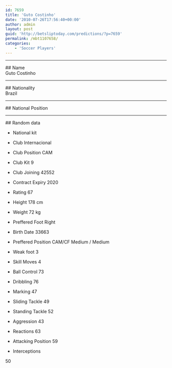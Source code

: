 ```yaml
---
id: 7659
title: 'Guto Costinho'
date: '2010-07-26T17:56:40+00:00'
author: admin
layout: post
guid: 'http://betsliptoday.com/predictions/?p=7659'
permalink: /mbt1107658/
categories:
    - 'Soccer Players'
---
```


- - - - - -

\## Name  
 Guto Costinho

- - - - - -

\## Nationality  
 Brazil

- - - - - -

\## National Position

- - - - - -

\## Random data

- National kit
- Club
 Internacional

- Club Position
 CAM

- Club Kit
 9

- Club Joining
 42552

- Contract Expiry
 2020

- Rating
 67

- Height
 178 cm

- Weight
 72 kg

- Preffered Foot
 Right

- Birth Date
 33663

- Preffered Position
 CAM/CF Medium / Medium

- Weak foot
 3

- Skill Moves
 4

- Ball Control
 73

- Dribbling
 76

- Marking
 47

- Sliding Tackle
 49

- Standing Tackle
 52

- Aggression
 43

- Reactions
 63

- Attacking Position
 59

- Interceptions

 50